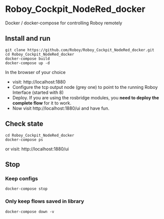 # Roboy_Cockpit_NodeRed_docker
Docker / docker-compose for controlling Roboy remotely

## Install and run
    git clone https://github.com/Roboy/Roboy_Cockpit_NodeRed_docker.git 
    cd Roboy_Cockpit_NodeRed_docker
    docker-compose build
    docker-compose up -d

In the browser of your choice 
- visit: http://localhost:1880
- Configure the tcp output node (grey one) to point to the running Roboy Interface (started with 8)
- Deploy. If you are using the rosbridge modules, you **need to deploy the complete flow** for it to work.
- Now visit http://localhost:1880/ui and have fun.

## Check state
    cd Roboy_Cockpit_NodeRed_docker
    docker-compose ps

or visit: http://localhost:1880/ui

## Stop
### Keep configs
    docker-compose stop

### Only keep flows saved in library
    docker-compose down -v
   
